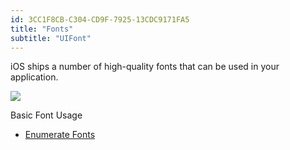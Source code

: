 ```yaml
---
id: 3CC1F8CB-C304-CD9F-7925-13CDC9171FA5
title: "Fonts"
subtitle: "UIFont"
---
```


iOS ships a number of high-quality fonts that can be used in your
application.

 [ ![](Images/EnumerateFonts.png)](Images/EnumerateFonts.png)

Basic Font Usage

-   [Enumerate Fonts](/Recipes/ios/standard_controls/fonts/enumerate_fonts)

